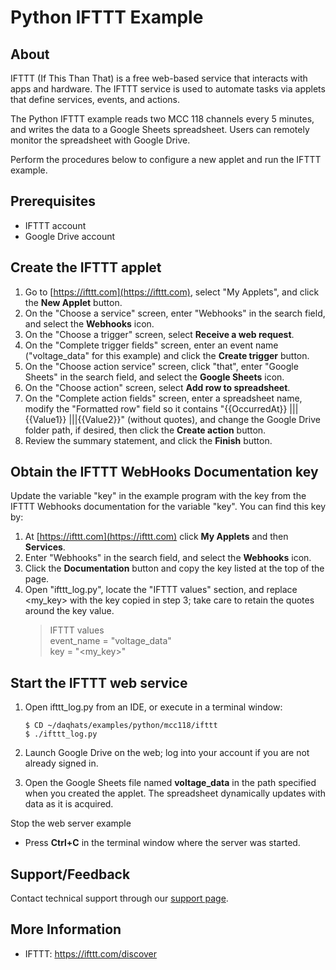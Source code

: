 # Python IFTTT Example

## About
IFTTT (If This Than That) is a free web-based service that interacts with apps 
and hardware. The IFTTT service is used to automate tasks via applets that 
define services, events, and actions.

The Python IFTTT example reads two MCC 118 channels every 5 minutes, and writes
the data to a Google Sheets spreadsheet. Users can remotely monitor the 
spreadsheet with Google Drive.

Perform the procedures below to configure a new applet and run the IFTTT example.

## Prerequisites
- IFTTT account
- Google Drive account

## Create the IFTTT applet

1. Go to [https://ifttt.com](https://ifttt.com), select "My Applets", and click
the **New Applet** button.
2. On the "Choose a service" screen, enter "Webhooks" in the search field, and 
select the **Webhooks** icon.
3. On the "Choose a trigger" screen, select **Receive a web request**.
4. On the "Complete trigger fields" screen, enter an event name ("voltage_data" 
for this example) and click the **Create trigger** button.
5. On the "Choose action service" screen, click "that", enter "Google Sheets" in the 
search field, and select the **Google Sheets** icon.
6. On the "Choose action" screen, select **Add row to spreadsheet**.
7. On the "Complete action fields" screen, enter a spreadsheet name, modify the
"Formatted row" field so it contains "{{OccurredAt}} ||| {{Value1}} |||{{Value2}}"
(without quotes), and change the Google Drive folder path, if desired, then 
click the **Create action** button.
8. Review the summary statement, and click the **Finish** button.

## Obtain the IFTTT WebHooks Documentation key 
Update the variable "key" in the example program with the key from the IFTTT Webhooks documentation 
for the variable "key".  You can find 
this key by:
1. At [https://ifttt.com](https://ifttt.com) click **My Applets** and then **Services**.
2. Enter "Webhooks" in the search field, and select the **Webhooks** icon.
3. Click the **Documentation** button and copy the key listed at the top of the page.
4. Open "ifttt_log.py", locate the "IFTTT values" section, and replace <my_key> with
the key copied in step 3; take care to retain the quotes around the key value.
    > IFTTT values\
     event_name = "voltage_data"\
     key = "<my_key>"

## Start the IFTTT web service
1. Open ifttt_log.py from an IDE, or execute in a terminal window:  

   ```
   $ CD ~/daqhats/examples/python/mcc118/ifttt
   $ ./ifttt_log.py
   ```   
2. Launch Google Drive on the web; log into your account if you are not already signed in.
3. Open the Google Sheets file named **voltage_data** in the path specified when you 
created the applet. The spreadsheet dynamically updates with data as it is acquired.

Stop the web server example
- Press **Ctrl+C** in the terminal window where the server was started.

## Support/Feedback
Contact technical support through our 
[support page](https://www.mccdaq.com/support/support_form.aspx). 

## More Information
- IFTTT: https://ifttt.com/discover